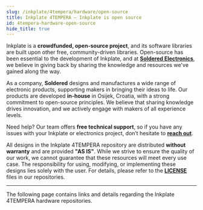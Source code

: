 ```yaml
---
slug: /inkplate/4tempera/hardware/open-source
title: Inkplate 4TEMPERA – Inkplate is open source
id: 4tempera-hardware-open-source
hide_title: true
---
```


<SectionTitle title="Inkplate is open source" backgroundImage="/img/inkplate_2/hardware.png" />

Inkplate is a **crowdfunded, open-source project**, and its software libraries are built upon other free, community-driven libraries. Open-source has been essential to the development of Inkplate, and at [**Soldered Electronics**](https://soldered.com/about-us/), we believe in giving back by sharing the knowledge and resources we've gained along the way.

<CenteredImage src="/img/inkplate_6_motion/open_source_hardware.png" alt="Open source logo" />

As a company, **Soldered** designs and manufactures a wide range of electronic products, supporting makers in bringing their ideas to life. Our products are developed **in-house** in Osijek, Croatia, with a strong commitment to open-source principles. We believe that sharing knowledge drives innovation, and we actively engage with makers of all experience levels.

<InfoBox>Need help? Our team offers **free technical support**, so if you have any issues with your Inkplate or electronics project, don’t hesitate to [**reach out**](https://soldered.com/contact/).</InfoBox>

All designs in the Inkplate 4TEMPERA repository are distributed **without warranty** and are provided **"AS IS"**. While we strive to ensure the quality of our work, we cannot guarantee that these resources will meet every use case. The responsibility for using, modifying, or implementing these designs lies solely with the user. For details, please refer to the [**LICENSE**](https://github.com/SolderedElectronics/Soldered-Inkplate-6-FLICK-hardware-design/blob/0552552410c75d7dd4bcbb29ad8a3da2e37524c3/LICENSE.md) files in our repositories.

---

The following page contains links and details regarding the Inkplate 4TEMPERA hardware repositories.